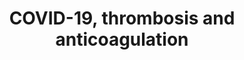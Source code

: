 ---
annotations:
- id: DOID:2945
  parent: disease by infectious agent
  type: Disease Ontology
  value: severe acute respiratory syndrome
- id: DOID:0080600
  parent: disease by infectious agent
  type: Disease Ontology
  value: COVID-19
- id: PW:0000013
  parent: disease pathway
  type: Pathway Ontology
  value: disease pathway
- id: DOID:0060903
  parent: cardiovascular system disease
  type: Disease Ontology
  value: thrombosis
- id: CL:0000182
  parent: native cell
  type: Cell Type Ontology
  value: hepatocyte
- id: DOID:1247
  type: Disease Ontology
  value: blood coagulation disease
authors:
- DeSl
- Egonw
- Fehrhart
- Eweitz
communities:
- COVID19
description: Several hospitals and researchers have reported links between thrombosis
  and anticoagulation quite regularly for COVID-19 patients.  This pathways combines
  this information, including biological mechanisms involved, in one graphical overview.
  The D-dimer is one of the protein fragments produced when a blood clot dissolves
  within the (human) body; when not properly degraded could lead to thrombosis.  The
  graphical visualisation of (crosslinked) fibrin mesh leading to D-dimers is inspired
  by [https://en.wikipedia.org/wiki/D-dimer Wikipedia].
last-edited: 2022-02-26
ndex: 7db1aa4a-8b72-11eb-9e72-0ac135e8bacf
organisms:
- Homo sapiens
redirect_from:
- /index.php/Pathway:WP4927
- /instance/WP4927
- /instance/WP4927_rr121715
revision: r121715
schema-jsonld:
- '@context': https://schema.org/
  '@id': https://wikipathways.github.io/pathways/WP4927.html
  '@type': Dataset
  creator:
    '@type': Organization
    name: WikiPathways
  description: Several hospitals and researchers have reported links between thrombosis
    and anticoagulation quite regularly for COVID-19 patients.  This pathways combines
    this information, including biological mechanisms involved, in one graphical overview.
    The D-dimer is one of the protein fragments produced when a blood clot dissolves
    within the (human) body; when not properly degraded could lead to thrombosis.  The
    graphical visualisation of (crosslinked) fibrin mesh leading to D-dimers is inspired
    by [https://en.wikipedia.org/wiki/D-dimer Wikipedia].
  keywords:
  - Chloroquine
  - D-Dimer
  - FGA
  - FGA (Aα)
  - FGA (AαE)
  - FGB
  - FGB (Bβ)
  - FGG
  - FGG (γ')
  - FGG (γ)
  - Factor XIII A chain
  - Factor XIII B chain
  - Fibrin
  - Fibrin degradation products (FDPs)
  - Fibrinogen
  - Lactacystin
  - Leupeptin
  - MG132
  - NH4Cl
  - Plasmin
  - Thrombin
  license: CC0
  name: COVID-19, thrombosis and anticoagulation
seo: CreativeWork
title: COVID-19, thrombosis and anticoagulation
wpid: WP4927
---